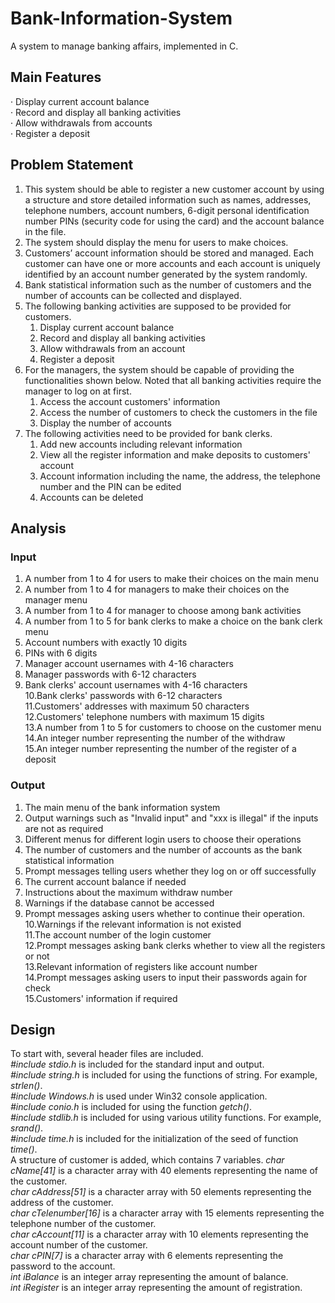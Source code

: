# Bank-Information-System
A system to manage banking affairs, implemented in C.
## Main Features
· Display current account balance  
· Record and display all banking activities  
· Allow withdrawals from accounts  
· Register a deposit

## Problem Statement
1. This system should be able to register a new customer account by using a structure and store detailed information such as names, addresses, telephone numbers, account numbers, 6-digit personal identification number PINs (security code for using the card) and the account balance in the file.  
2. The system should display the menu for users to make choices.  
3. Customers’ account information should be stored and managed. Each customer can have one or more accounts and each account is uniquely identified by an account number generated by the system randomly.  
4. Bank statistical information such as the number of customers and the number of accounts can be collected and displayed.  
5. The following banking activities are supposed to be provided for customers.  
   1) Display current account balance  
   2) Record and display all banking activities  
   3) Allow withdrawals from an account  
   4) Register a deposit  
6. For the managers, the system should be capable of providing the functionalities shown below. Noted that all banking activities require the manager to log on at first.  
   1) Access the account customers' information  
   2) Access the number of customers to check the customers in the file  
   3) Display the number of accounts  
7. The following activities need to be provided for bank clerks.  
   1) Add new accounts including relevant information  
   2) View all the register information and make deposits to customers' account  
   3) Account information including the name, the address, the telephone number and the PIN can be edited  
   4) Accounts can be deleted
   
## Analysis
### Input
1. A number from 1 to 4 for users to make their choices on the main menu  
2. A number from 1 to 4 for managers to make their choices on the manager menu  
3. A number from 1 to 4 for manager to choose among bank activities  
4. A number from 1 to 5 for bank clerks to make a choice on the bank clerk menu  
5. Account numbers with exactly 10 digits  
6. PINs with 6 digits  
7. Manager account usernames with 4-16 characters  
8. Manager passwords with 6-12 characters  
9. Bank clerks' account usernames with 4-16 characters  
10.Bank clerks' passwords with 6-12 characters  
11.Customers' addresses with maximum 50 characters  
12.Customers' telephone numbers with maximum 15 digits  
13.A number from 1 to 5 for customers to choose on the customer menu  
14.An integer number representing the number of the withdraw  
15.An integer number representing the number of the register of a deposit  

### Output
1. The main menu of the bank information system  
2. Output warnings such as "Invalid input" and "xxx is illegal" if the inputs are not as required  
3. Different menus for different login users to choose their operations  
4. The number of customers and the number of accounts as the bank statistical information  
5. Prompt messages telling users whether they log on or off successfully  
6. The current account balance if needed  
7. Instructions about the maximum withdraw number  
8. Warnings if the database cannot be accessed  
9. Prompt messages asking users whether to continue their operation.  
10.Warnings if the relevant information is not existed  
11.The account number of the login customer  
12.Prompt messages asking bank clerks whether to view all the registers or not  
13.Relevant information of registers like account number  
14.Prompt messages asking users to input their passwords again for check  
15.Customers' information if required  
## Design
To start with, several header files are included.  
_#include stdio.h_ is included for the standard input and output.  
_#include string.h_ is included for using the functions of string. For example, _strlen()_.  
_#include Windows.h_ is used under Win32 console application.  
_#include conio.h_ is included for using the function _getch()_.  
_#include stdlib.h_ is included for using various utility functions. For example, _srand()_.  
_#include time.h_ is included for the initialization of the seed of function _time()_.  
A structure of customer is added, which contains 7 variables.
_char cName[41]_ is a character array with 40 elements representing the name of the customer.  
_char cAddress[51]_ is a character array with 50 elements representing the address of the customer.  
_char cTelenumber[16]_ is a character array with 15 elements representing the telephone number of the customer.  
_char cAccount[11]_ is a character array with 10 elements representing the account number of the customer.  
_char cPIN[7]_ is a character array with 6 elements representing the password to the account.  
_int iBalance_ is an integer array representing the amount of balance.  
_int iRegister_ is an integer array representing the amount of registration.  
